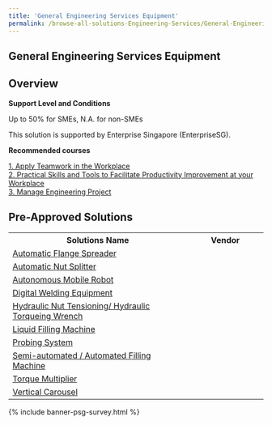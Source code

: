 ```yaml
---
title: 'General Engineering Services Equipment'
permalink: /browse-all-solutions-Engineering-Services/General-Engineering-Services-Equipment
---
```


## General Engineering Services Equipment
## Overview

**Support Level and Conditions**

Up to 50% for SMEs, N.A. for non-SMEs

This solution is supported by Enterprise Singapore (EnterpriseSG).

**Recommended courses**



<a href='https://sfec.enterprisejobskills.gov.sg/Course_Internet/CourseDetail.aspx?CoursesReferenceNumber=TGS-2012500215'  target='_blank' rel='noopener'>1. Apply Teamwork in the Workplace</a><br>
<a href='https://sfec.enterprisejobskills.gov.sg/Course_Internet/CourseDetail.aspx?CoursesReferenceNumber=TGS-2021005580'  target='_blank' rel='noopener'>2. Practical Skills and Tools to Facilitate Productivity Improvement at your Workplace</a><br>
<a href='https://sfec.enterprisejobskills.gov.sg/Course_Internet/CourseDetail.aspx?CoursesReferenceNumber=TGS-2022013049'  target='_blank' rel='noopener'>3. Manage Engineering Project </a><br>

## Pre-Approved Solutions

<table>
<tr>
<th style='width: auto;'><b>Solutions Name</b></th>
<th style='width: 30%;'><b>Vendor</b></th>
</tr>
<tr>
<td><a href='/productivity-solutions-grant/solutionrepo/eqt-Automtc-Flng-Sprdr-Eng-Srvcs' target='_blank'>Automatic Flange Spreader</a><br></td>
<td></td>
</tr>
<tr>
<td><a href='/productivity-solutions-grant/solutionrepo/eqt-Automtc-Nut-Splttr-Eng-Srvcs' target='_blank'>Automatic Nut Splitter</a><br></td>
<td></td>
</tr>
<tr>
<td><a href='/productivity-solutions-grant/solutionrepo/eqt-Autonomous-Mobl-Robot-Eng-Srvcs' target='_blank'>Autonomous Mobile Robot</a><br></td>
<td></td>
</tr>
<tr>
<td><a href='/productivity-solutions-grant/solutionrepo/eqt-Dgtl-Wldng-Eqt--Eng-Srvcs' target='_blank'>Digital Welding Equipment </a><br></td>
<td></td>
</tr>
<tr>
<td><a href='/productivity-solutions-grant/solutionrepo/eqt-Hc-Nut-Tnsonng-Hc-Torqung-Wrnch-Eng-Srvcs' target='_blank'>Hydraulic Nut Tensioning/ Hydraulic Torqueing Wrench</a><br></td>
<td></td>
</tr>
<tr>
<td><a href='/productivity-solutions-grant/solutionrepo/eqt-Lqud-Fllng-Mchn-Eng-Srvcs' target='_blank'>Liquid Filling Machine</a><br></td>
<td></td>
</tr>
<tr>
<td><a href='/productivity-solutions-grant/solutionrepo/eqt-Probng-sys-Eng-Srvcs' target='_blank'>Probing System</a><br></td>
<td></td>
</tr>
<tr>
<td><a href='/productivity-solutions-grant/solutionrepo/eqt-Smutomtd-Automtd-Fllng-Mchn-Eng-Srvcs' target='_blank'>Semi-automated / Automated Filling Machine</a><br></td>
<td></td>
</tr>
<tr>
<td><a href='/productivity-solutions-grant/solutionrepo/eqt-Torqu-Multplr-Eng-Srvcs' target='_blank'>Torque Multiplier</a><br></td>
<td></td>
</tr>
<tr>
<td><a href='/productivity-solutions-grant/solutionrepo/eqt-Vrtcl-Crousl-Eng-Srvcs' target='_blank'>Vertical Carousel</a><br></td>
<td></td>
</tr>
</table>

{% include banner-psg-survey.html %}
